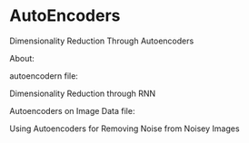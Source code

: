 # AutoEncoders
 Dimensionality Reduction Through Autoencoders


 About: 

 autoencodern file:

 Dimensionality Reduction through RNN

 

 Autoencoders on Image Data file:

Using Autoencoders for Removing Noise from Noisey Images


